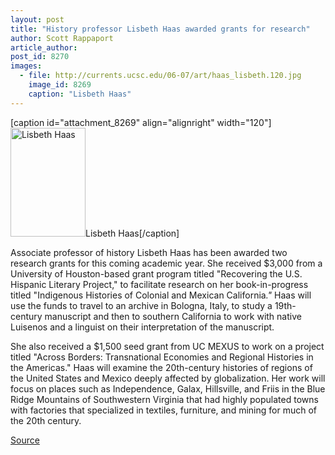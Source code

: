 ```yaml
---
layout: post
title: "History professor Lisbeth Haas awarded grants for research"
author: Scott Rappaport
article_author: 
post_id: 8270
images:
  - file: http://currents.ucsc.edu/06-07/art/haas_lisbeth.120.jpg
    image_id: 8269
    caption: "Lisbeth Haas"
---
```


[caption id="attachment_8269" align="alignright" width="120"]<a href="http://dev-ucsc-news.pantheonsite.io/wp-content/uploads/2006/10/haas_lisbeth.120.jpg"><img class="size-full wp-image-8269" src="http://dev-ucsc-news.pantheonsite.io/wp-content/uploads/2006/10/haas_lisbeth.120.jpg" alt="Lisbeth Haas" width="120" height="174" /></a>Lisbeth Haas[/caption]
<a name="content" id="content"></a>
<p>
  Associate professor of history Lisbeth Haas has been awarded two research grants for this coming academic year. She received $3,000 from a University of Houston-based grant program titled "Recovering the U.S. Hispanic Literary Project," to facilitate research on her book-in-progress titled "Indigenous Histories of Colonial and Mexican California<i>."</i> Haas will use the funds to travel to an archive in Bologna, Italy, to study a 19th-century manuscript and then to southern California to work with native Luisenos and a linguist on their interpretation of the manuscript.
</p>
<p>
  She also received a $1,500 seed grant from UC MEXUS to work on a project titled "Across Borders: Transnational Economies and Regional Histories in the Americas." Haas will examine the 20th-century histories of regions of the United States and Mexico deeply affected by globalization. Her work will focus on places such as Independence, Galax, Hillsville, and Friis in the Blue Ridge Mountains of Southwestern Virginia that had highly populated towns with factories that specialized in textiles, furniture, and mining for much of the 20th century.
</p>
<p><a href="http://www1.ucsc.edu/currents/06-07/10-02/haas.asp" title="Permalink to haas">Source</a></p>
